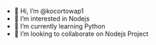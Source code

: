 - 👋 Hi, I’m @kocortowap1
- 👀 I’m interested in Nodejs
- 🌱 I’m currently learning Python
- 💞️ I’m looking to collaborate on Nodejs Project


<!---
kocortowap1/kocortowap1 is a ✨ special ✨ repository because its `README.md` (this file) appears on your GitHub profile.
You can click the Preview link to take a look at your changes.
--->
